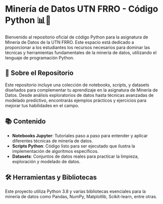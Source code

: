# Minería de Datos UTN FRRO - Código Python 📊🐍

Bienvenido al repositorio oficial de código Python para la asignatura de Minería de Datos de la UTN FRRO. Este espacio está dedicado a proporcionar a los estudiantes los recursos necesarios para dominar las técnicas y herramientas fundamentales de la minería de datos, utilizando el lenguaje de programación Python.

## 🚀 Sobre el Repositorio

Este repositorio incluye una colección de notebooks, scripts, y datasets diseñados para complementar tu aprendizaje en la asignatura de Minería de Datos. Desde análisis exploratorios de datos hasta técnicas avanzadas de modelado predictivo, encontrarás ejemplos prácticos y ejercicios para mejorar tus habilidades en el campo.

## 📚 Contenido

- **Notebooks Jupyter**: Tutoriales paso a paso para entender y aplicar diferentes técnicas de minería de datos.
- **Scripts Python**: Código listo para ser ejecutado que ilustra la implementación de algoritmos específicos.
- **Datasets**: Conjuntos de datos reales para practicar la limpieza, exploración y modelado de datos.

## 🛠 Herramientas y Bibliotecas

Este proyecto utiliza Python 3.8 y varias bibliotecas esenciales para la minería de datos como Pandas, NumPy, Matplotlib, Scikit-learn, entre otras.

